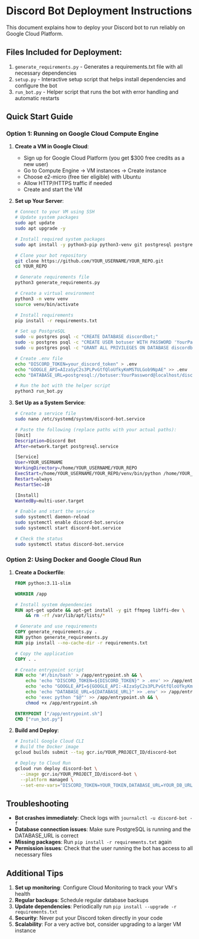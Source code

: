 # Discord Bot Deployment Instructions

This document explains how to deploy your Discord bot to run reliably on Google Cloud Platform.

## Files Included for Deployment:

1. `generate_requirements.py` - Generates a requirements.txt file with all necessary dependencies
2. `setup.py` - Interactive setup script that helps install dependencies and configure the bot
3. `run_bot.py` - Helper script that runs the bot with error handling and automatic restarts

## Quick Start Guide

### Option 1: Running on Google Cloud Compute Engine

1. **Create a VM in Google Cloud**:
   - Sign up for Google Cloud Platform (you get $300 free credits as a new user)
   - Go to Compute Engine → VM instances → Create instance
   - Choose e2-micro (free tier eligible) with Ubuntu
   - Allow HTTP/HTTPS traffic if needed
   - Create and start the VM

2. **Set up Your Server**:
   ```bash
   # Connect to your VM using SSH
   # Update system packages
   sudo apt update
   sudo apt upgrade -y
   
   # Install required system packages
   sudo apt install -y python3-pip python3-venv git postgresql postgresql-contrib
   
   # Clone your bot repository
   git clone https://github.com/YOUR_USERNAME/YOUR_REPO.git
   cd YOUR_REPO
   
   # Generate requirements file
   python3 generate_requirements.py
   
   # Create a virtual environment
   python3 -m venv venv
   source venv/bin/activate
   
   # Install requirements
   pip install -r requirements.txt
   
   # Set up PostgreSQL
   sudo -u postgres psql -c "CREATE DATABASE discordbot;"
   sudo -u postgres psql -c "CREATE USER botuser WITH PASSWORD 'YourPassword';"
   sudo -u postgres psql -c "GRANT ALL PRIVILEGES ON DATABASE discordbot TO botuser;"
   
   # Create .env file
   echo "DISCORD_TOKEN=your_discord_token" > .env
   echo "GOOGLE_API=AIzaSyC2s3PLPvGtfQloUfkyKmMSTULGob9NpAE" >> .env
   echo "DATABASE_URL=postgresql://botuser:YourPassword@localhost/discordbot" >> .env
   
   # Run the bot with the helper script
   python3 run_bot.py
   ```

3. **Set Up as a System Service**:
   ```bash
   # Create a service file
   sudo nano /etc/systemd/system/discord-bot.service
   
   # Paste the following (replace paths with your actual paths):
   [Unit]
   Description=Discord Bot
   After=network.target postgresql.service
   
   [Service]
   User=YOUR_USERNAME
   WorkingDirectory=/home/YOUR_USERNAME/YOUR_REPO
   ExecStart=/home/YOUR_USERNAME/YOUR_REPO/venv/bin/python /home/YOUR_USERNAME/YOUR_REPO/run_bot.py
   Restart=always
   RestartSec=10
   
   [Install]
   WantedBy=multi-user.target
   
   # Enable and start the service
   sudo systemctl daemon-reload
   sudo systemctl enable discord-bot.service
   sudo systemctl start discord-bot.service
   
   # Check the status
   sudo systemctl status discord-bot.service
   ```

### Option 2: Using Docker and Google Cloud Run

1. **Create a Dockerfile**:
   ```dockerfile
   FROM python:3.11-slim
   
   WORKDIR /app
   
   # Install system dependencies
   RUN apt-get update && apt-get install -y git ffmpeg libffi-dev \
       && rm -rf /var/lib/apt/lists/*
   
   # Generate and use requirements
   COPY generate_requirements.py .
   RUN python generate_requirements.py
   RUN pip install --no-cache-dir -r requirements.txt
   
   # Copy the application
   COPY . .
   
   # Create entrypoint script
   RUN echo '#!/bin/bash' > /app/entrypoint.sh && \
       echo 'echo "DISCORD_TOKEN=${DISCORD_TOKEN}" > .env' >> /app/entrypoint.sh && \
       echo 'echo "GOOGLE_API=${GOOGLE_API:-AIzaSyC2s3PLPvGtfQloUfkyKmMSTULGob9NpAE}" >> .env' >> /app/entrypoint.sh && \
       echo 'echo "DATABASE_URL=${DATABASE_URL}" >> .env' >> /app/entrypoint.sh && \
       echo 'exec python "$@"' >> /app/entrypoint.sh && \
       chmod +x /app/entrypoint.sh
   
   ENTRYPOINT ["/app/entrypoint.sh"]
   CMD ["run_bot.py"]
   ```

2. **Build and Deploy**:
   ```bash
   # Install Google Cloud CLI
   # Build the Docker image
   gcloud builds submit --tag gcr.io/YOUR_PROJECT_ID/discord-bot
   
   # Deploy to Cloud Run
   gcloud run deploy discord-bot \
     --image gcr.io/YOUR_PROJECT_ID/discord-bot \
     --platform managed \
     --set-env-vars="DISCORD_TOKEN=YOUR_TOKEN,DATABASE_URL=YOUR_DB_URL"
   ```

## Troubleshooting

- **Bot crashes immediately**: Check logs with `journalctl -u discord-bot -f`
- **Database connection issues**: Make sure PostgreSQL is running and the DATABASE_URL is correct
- **Missing packages**: Run `pip install -r requirements.txt` again
- **Permission issues**: Check that the user running the bot has access to all necessary files

## Additional Tips

1. **Set up monitoring**: Configure Cloud Monitoring to track your VM's health
2. **Regular backups**: Schedule regular database backups
3. **Update dependencies**: Periodically run `pip install --upgrade -r requirements.txt`
4. **Security**: Never put your Discord token directly in your code
5. **Scalability**: For a very active bot, consider upgrading to a larger VM instance